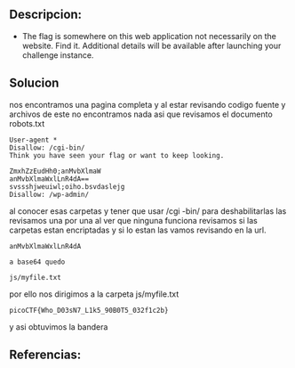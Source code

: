## Descripcion:
* The flag is somewhere on this web application not necessarily on the website. Find it.
Additional details will be available after launching your challenge instance.

## Solucion

nos encontramos una pagina completa y al estar revisando codigo fuente y archivos de este no encontramos nada asi que revisamos el documento robots.txt
```
User-agent *
Disallow: /cgi-bin/
Think you have seen your flag or want to keep looking.

ZmxhZzEudHh0;anMvbXlmaW
anMvbXlmaWxlLnR4dA==
svssshjweuiwl;oiho.bsvdaslejg
Disallow: /wp-admin/
```
al conocer esas carpetas y tener que usar /cgi -bin/ para deshabilitarlas las revisamos una por una 
al ver que ninguna funciona revisamos si las carpetas estan encriptadas y si lo estan las vamos revisando en la url.
```
anMvbXlmaWxlLnR4dA

a base64 quedo

js/myfile.txt

```
por ello nos dirigimos a la carpeta js/myfile.txt
```
picoCTF{Who_D03sN7_L1k5_90B0T5_032f1c2b}
```
y asi obtuvimos la bandera
## Referencias: